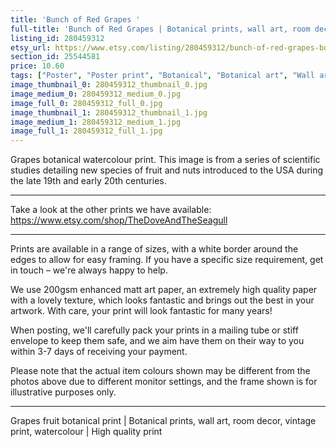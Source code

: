 ```yaml
---
title: 'Bunch of Red Grapes '
full-title: 'Bunch of Red Grapes | Botanical prints, wall art, room decor, vintage print, watercolour | High quality print'
listing_id: 280459312
etsy_url: https://www.etsy.com/listing/280459312/bunch-of-red-grapes-botanical-prints?utm_source=site&utm_medium=api&utm_campaign=api
section_id: 25544581
price: 10.60
tags: ["Poster", "Poster print", "Botanical", "Botanical art", "Wall art", "Botanical poster", "Vintage", "Plant", "Watercolour", "Fruit", "Vintage print", "Grapes", "High quality print"]
image_thumbnail_0: 280459312_thumbnail_0.jpg
image_medium_0: 280459312_medium_0.jpg
image_full_0: 280459312_full_0.jpg
image_thumbnail_1: 280459312_thumbnail_1.jpg
image_medium_1: 280459312_medium_1.jpg
image_full_1: 280459312_full_1.jpg
---
```

Grapes botanical watercolour print. This image is from a series of scientific studies detailing new species of fruit and nuts introduced to the USA during the late 19th and early 20th centuries.

---

Take a look at the other prints we have available:
https://www.etsy.com/shop/TheDoveAndTheSeagull

---

Prints are available in a range of sizes, with a white border around the edges to allow for easy framing. If you have a specific size requirement, get in touch – we&#39;re always happy to help.

We use 200gsm enhanced matt art paper, an extremely high quality paper with a lovely texture, which looks fantastic and brings out the best in your artwork. With care, your print will look fantastic for many years!

When posting, we&#39;ll carefully pack your prints in a mailing tube or stiff envelope to keep them safe, and we aim have them on their way to you within 3-7 days of receiving your payment.

Please note that the actual item colours shown may be different from the photos above due to different monitor settings, and the frame shown is for illustrative purposes only.

---

Grapes fruit botanical print | Botanical prints, wall art, room decor, vintage print, watercolour | High quality print
